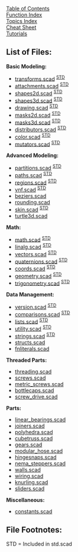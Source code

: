[Table of Contents](TOC)  
[Function Index](Index)  
[Topics Index](Topics)  
[Cheat Sheet](CheatSheet)  
[Tutorials](Tutorials)  

## List of Files:

**Basic Modeling:** 

- [transforms.scad](transforms.scad) <sup title="Included in std.scad">[STD](#file-footnotes)</sup>
- [attachments.scad](attachments.scad) <sup title="Included in std.scad">[STD](#file-footnotes)</sup>
- [shapes2d.scad](shapes2d.scad) <sup title="Included in std.scad">[STD](#file-footnotes)</sup>
- [shapes3d.scad](shapes3d.scad) <sup title="Included in std.scad">[STD](#file-footnotes)</sup>
- [drawing.scad](drawing.scad) <sup title="Included in std.scad">[STD](#file-footnotes)</sup>
- [masks2d.scad](masks2d.scad) <sup title="Included in std.scad">[STD](#file-footnotes)</sup>
- [masks3d.scad](masks3d.scad) <sup title="Included in std.scad">[STD](#file-footnotes)</sup>
- [distributors.scad](distributors.scad) <sup title="Included in std.scad">[STD](#file-footnotes)</sup>
- [color.scad](color.scad) <sup title="Included in std.scad">[STD](#file-footnotes)</sup>
- [mutators.scad](mutators.scad) <sup title="Included in std.scad">[STD](#file-footnotes)</sup>

**Advanced Modeling:** 

- [partitions.scad](partitions.scad) <sup title="Included in std.scad">[STD](#file-footnotes)</sup>
- [paths.scad](paths.scad) <sup title="Included in std.scad">[STD](#file-footnotes)</sup>
- [regions.scad](regions.scad) <sup title="Included in std.scad">[STD](#file-footnotes)</sup>
- [vnf.scad](vnf.scad) <sup title="Included in std.scad">[STD](#file-footnotes)</sup>
- [beziers.scad](beziers.scad)
- [rounding.scad](rounding.scad)
- [skin.scad](skin.scad) <sup title="Included in std.scad">[STD](#file-footnotes)</sup>
- [turtle3d.scad](turtle3d.scad)

**Math:** 

- [math.scad](math.scad) <sup title="Included in std.scad">[STD](#file-footnotes)</sup>
- [linalg.scad](linalg.scad) <sup title="Included in std.scad">[STD](#file-footnotes)</sup>
- [vectors.scad](vectors.scad) <sup title="Included in std.scad">[STD](#file-footnotes)</sup>
- [quaternions.scad](quaternions.scad) <sup title="Included in std.scad">[STD](#file-footnotes)</sup>
- [coords.scad](coords.scad) <sup title="Included in std.scad">[STD](#file-footnotes)</sup>
- [geometry.scad](geometry.scad) <sup title="Included in std.scad">[STD](#file-footnotes)</sup>
- [trigonometry.scad](trigonometry.scad) <sup title="Included in std.scad">[STD](#file-footnotes)</sup>

**Data Management:** 

- [version.scad](version.scad) <sup title="Included in std.scad">[STD](#file-footnotes)</sup>
- [comparisons.scad](comparisons.scad) <sup title="Included in std.scad">[STD](#file-footnotes)</sup>
- [lists.scad](lists.scad) <sup title="Included in std.scad">[STD](#file-footnotes)</sup>
- [utility.scad](utility.scad) <sup title="Included in std.scad">[STD](#file-footnotes)</sup>
- [strings.scad](strings.scad) <sup title="Included in std.scad">[STD](#file-footnotes)</sup>
- [structs.scad](structs.scad)
- [fnliterals.scad](fnliterals.scad)

**Threaded Parts:** 

- [threading.scad](threading.scad)
- [screws.scad](screws.scad)
- [metric\_screws.scad](metric_screws.scad)
- [bottlecaps.scad](bottlecaps.scad)
- [screw\_drive.scad](screw_drive.scad)

**Parts:** 

- [linear\_bearings.scad](linear_bearings.scad)
- [joiners.scad](joiners.scad)
- [polyhedra.scad](polyhedra.scad)
- [cubetruss.scad](cubetruss.scad)
- [gears.scad](gears.scad)
- [modular\_hose.scad](modular_hose.scad)
- [hingesnaps.scad](hingesnaps.scad)
- [nema\_steppers.scad](nema_steppers.scad)
- [walls.scad](walls.scad)
- [wiring.scad](wiring.scad)
- [knurling.scad](knurling.scad)
- [sliders.scad](sliders.scad)

**Miscellaneous:** 

- [constants.scad](constants.scad)


## File Footnotes:

STD = Included in std.scad  
